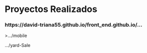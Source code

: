 <h1>Proyectos Realizados</h1>

<h3>https://david-triana55.github.io/front_end.github.io/...</h3>
<p>>.../mobile</p>
<p>.../yard-Sale</p>

